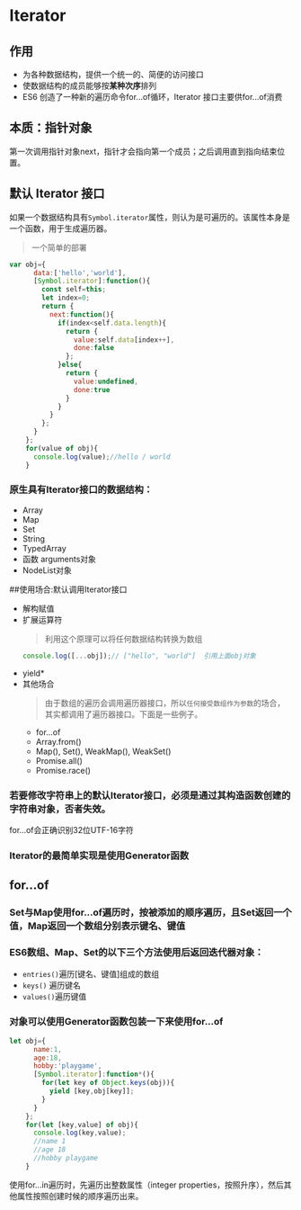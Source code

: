 # Iterator

## 作用
+ 为各种数据结构，提供一个统一的、简便的访问接口
+ 使数据结构的成员能够按**某种次序**排列
+ ES6 创造了一种新的遍历命令for...of循环，Iterator 接口主要供for...of消费

## 本质：指针对象
第一次调用指针对象next，指针才会指向第一个成员；之后调用直到指向结束位置。

## 默认 Iterator 接口
如果一个数据结构具有`Symbol.iterator`属性，则认为是可遍历的。该属性本身是一个函数，用于生成遍历器。

> 一个简单的部署
```js
var obj={
      data:['hello','world'],
      [Symbol.iterator]:function(){
        const self=this;
        let index=0;
        return {
          next:function(){
            if(index<self.data.length){
              return {
                value:self.data[index++],
                done:false
              };
            }else{
              return {
                value:undefined,
                done:true
              }
            }
          }
        };
      }
    };
    for(value of obj){
      console.log(value);//hello / world
    }
```


### 原生具有Iterator接口的数据结构：
+ Array
+ Map
+ Set
+ String
+ TypedArray
+ 函数 arguments对象
+ NodeList对象

##使用场合:默认调用Iterator接口
+ 解构赋值
+ 扩展运算符
  >利用这个原理可以将任何数据结构转换为数组
  ```js
  console.log([...obj]);// ["hello", "world"]  引用上面obj对象
  ```
+ yield*
+ 其他场合
  >由于数组的遍历会调用遍历器接口，所以`任何接受数组作为参数`的场合，其实都调用了遍历器接口。下面是一些例子。
  + for...of
  + Array.from()
  + Map(), Set(), WeakMap(), WeakSet()
  + Promise.all()
  + Promise.race()

### 若要修改字符串上的默认Iterator接口，必须是通过其构造函数创建的字符串对象，否者失效。
for...of会正确识别32位UTF-16字符

### Iterator的最简单实现是使用Generator函数

## for...of

### Set与Map使用for...of遍历时，按被添加的顺序遍历，且Set返回一个值，Map返回一个数组分别表示键名、键值

### ES6数组、Map、Set的以下三个方法使用后返回迭代器对象：
+ `entries()`遍历\[键名、键值]组成的数组
+ `keys()` 遍历键名
+ `values()`遍历键值

### 对象可以使用Generator函数包装一下来使用for...of
```js
let obj={
      name:1,
      age:18,
      hobby:'playgame',
      [Symbol.iterator]:function*(){
        for(let key of Object.keys(obj)){
          yield [key,obj[key]];
        }
      }
    };
    for(let [key,value] of obj){
      console.log(key,value);
      //name 1
      //age 18
      //hobby playgame
    }
```

使用for...in遍历时，先遍历出整数属性（integer properties，按照升序），然后其他属性按照创建时候的顺序遍历出来。

